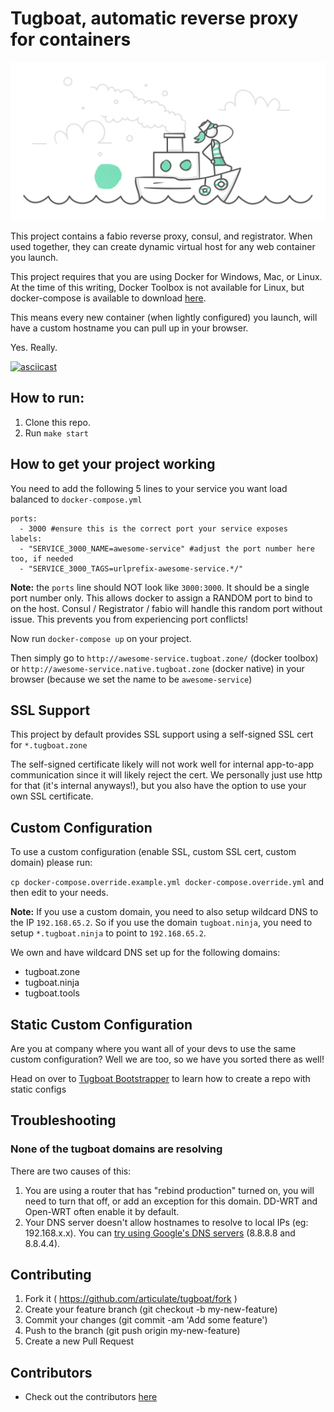 # Tugboat, automatic reverse proxy for containers

![tugboat logo](/tugboat.png)

This project contains a fabio reverse proxy, consul, and registrator.  When used together, they can create dynamic virtual host for any web container you launch.

This project requires that you are using Docker for Windows, Mac, or Linux. At the time of this writing, Docker Toolbox is not available for Linux, but docker-compose is available to download [here](https://docs.docker.com/compose/install/).

This means every new container (when lightly configured) you launch, will have a custom hostname you can pull up in your browser.

Yes. Really.

[![asciicast](https://asciinema.org/a/41133.png)](https://asciinema.org/a/41133)

## How to run:

1. Clone this repo.
2. Run `make start`

## How to get your project working

You need to add the following 5 lines to your service you want load balanced to `docker-compose.yml`

```
ports:
  - 3000 #ensure this is the correct port your service exposes
labels:
  - "SERVICE_3000_NAME=awesome-service" #adjust the port number here too, if needed
  - "SERVICE_3000_TAGS=urlprefix-awesome-service.*/"
```

**Note:** the `ports` line should NOT look like `3000:3000`. It should be a single port number only.  This allows docker to assign a RANDOM port to bind to on the host.  Consul / Registrator / fabio will handle this random port without issue. This prevents you from experiencing port conflicts!

Now run `docker-compose up` on your project.

Then simply go to `http://awesome-service.tugboat.zone/` (docker toolbox) or `http://awesome-service.native.tugboat.zone` (docker native) in your browser (because we set the name to be `awesome-service`)

## SSL Support

This project by default provides SSL support using a self-signed SSL cert for `*.tugboat.zone`

The self-signed certificate likely will not work well for internal app-to-app communication since it will likely reject the cert.  We personally just use http for that (it's internal anyways!), but you also have the option to use your own SSL certificate.

## Custom Configuration

To use a custom configuration (enable SSL, custom SSL cert, custom domain) please run:

`cp docker-compose.override.example.yml docker-compose.override.yml` and then edit to your needs.

**Note:** If you use a custom domain, you need to also setup wildcard DNS to the IP `192.168.65.2`. So if you use the domain `tugboat.ninja`, you need to setup `*.tugboat.ninja` to point to `192.168.65.2`.

We own and have wildcard DNS set up for the following domains:

* tugboat.zone
* tugboat.ninja
* tugboat.tools

## Static Custom Configuration

Are you at company where you want all of your devs to use the same custom configuration?  Well we are too, so we have you sorted there as well!

Head on over to [Tugboat Bootstrapper](https://github.com/articulate/tugboat-bootstrapper) to learn how to create a repo with static configs

## Troubleshooting

### None of the tugboat domains are resolving

There are two causes of this:

1. You are using a router that has "rebind production" turned on, you will need to turn that off, or add an exception for this domain.  DD-WRT and Open-WRT often enable it by default.
2. Your DNS server doesn't allow hostnames to resolve to local IPs (eg: 192.168.x.x).  You can [try using Google's DNS servers](https://support.apple.com/en-mide/guide/mac-help/enter-dns-and-search-domain-settings-mh14127) (8.8.8.8 and 8.8.4.4).

## Contributing

1. Fork it ( https://github.com/articulate/tugboat/fork )
2. Create your feature branch (git checkout -b my-new-feature)
3. Commit your changes (git commit -am 'Add some feature')
4. Push to the branch (git push origin my-new-feature)
5. Create a new Pull Request

## Contributors

- Check out the contributors [here](https://github.com/articulate/tugboat/graphs/contributors)
